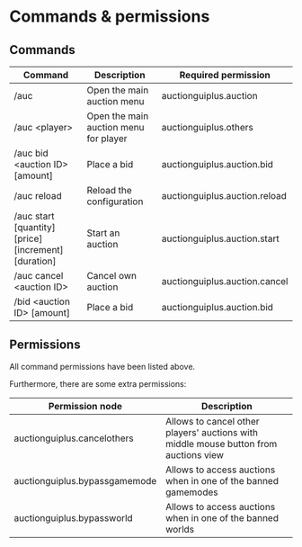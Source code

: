 # Commands & permissions

## Commands

| Command                                              | Description                           | Required permission           |
|------------------------------------------------------|---------------------------------------|-------------------------------|
| /auc                                                 | Open the main auction menu            | auctionguiplus.auction        |
| /auc \<player\>                                        | Open the main auction menu for player | auctionguiplus.others         |
| /auc bid \<auction ID\> [amount]                     | Place a bid                           | auctionguiplus.auction.bid    |
| /auc reload                                          | Reload the configuration              | auctionguiplus.auction.reload |
| /auc start [quantity] [price] [increment] [duration] | Start an auction                      | auctionguiplus.auction.start  |
| /auc cancel \<auction ID\>                           | Cancel own auction                    | auctionguiplus.auction.cancel |
| /bid \<auction ID\> [amount]                         | Place a bid                           | auctionguiplus.auction.bid    |

## Permissions

All command permissions have been listed above.

Furthermore, there are some extra permissions:

| Permission node                | Description                                                                          |
|--------------------------------|--------------------------------------------------------------------------------------|
| auctionguiplus.cancelothers    | Allows to cancel other players' auctions with middle mouse button from auctions view |
| auctionguiplus.bypassgamemode  | Allows to access auctions when in one of the banned gamemodes                        |
| auctionguiplus.bypassworld     | Allows to access auctions when in one of the banned worlds                           |
